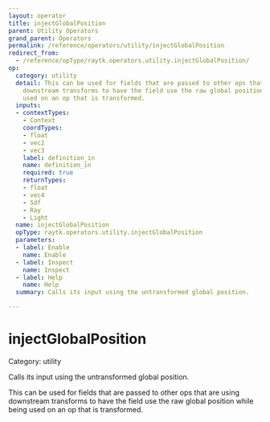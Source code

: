 ```yaml
---
layout: operator
title: injectGlobalPosition
parent: Utility Operators
grand_parent: Operators
permalink: /reference/operators/utility/injectGlobalPosition
redirect_from:
  - /reference/opType/raytk.operators.utility.injectGlobalPosition/
op:
  category: utility
  detail: This can be used for fields that are passed to other ops that are using
    downstream transforms to have the field use the raw global position while being
    used on an op that is transformed.
  inputs:
  - contextTypes:
    - Context
    coordTypes:
    - float
    - vec2
    - vec3
    label: definition_in
    name: definition_in
    required: true
    returnTypes:
    - float
    - vec4
    - Sdf
    - Ray
    - Light
  name: injectGlobalPosition
  opType: raytk.operators.utility.injectGlobalPosition
  parameters:
  - label: Enable
    name: Enable
  - label: Inspect
    name: Inspect
  - label: Help
    name: Help
  summary: Calls its input using the untransformed global position.

---
```


# injectGlobalPosition

Category: utility



Calls its input using the untransformed global position.

This can be used for fields that are passed to other ops that are using downstream transforms to have the field use the raw global position while being used on an op that is transformed.
